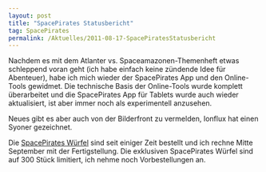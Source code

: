 ```yaml
---
layout: post
title: "SpacePirates Statusbericht"
tag: SpacePirates
permalink: /Aktuelles/2011-08-17-SpacePiratesStatusbericht
---
```


Nachdem es mit dem Atlanter vs. Spaceamazonen-Themenheft etwas schleppend voran geht (ich habe einfach keine zündende Idee für Abenteuer), habe ich mich wieder der SpacePirates App und den Online-Tools gewidmet. Die technische Basis der Online-Tools wurde komplett überarbeitet und die SpacePirates App für Tablets wurde auch wieder aktualisiert, ist aber immer noch als experimentell anzusehen.

Neues gibt es aber auch von der Bilderfront zu vermelden, Ionflux hat einen Syoner gezeichnet.

Die [SpacePirates Würfel](https://spacepirates.jcgames.de/Publikationen/) sind seit einiger Zeit bestellt und ich rechne Mitte September mit der Fertigstellung. Die exklusiven SpacePirates Würfel sind auf 300 Stück limitiert, ich nehme noch Vorbestellungen an.
